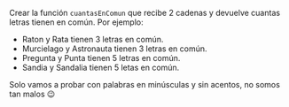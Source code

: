Crear la función `cuantasEnComun` que recibe 2 cadenas y devuelve cuantas letras tienen en común.
Por ejemplo:

* Raton y Rata tienen 3 letras en común.
* Murcielago y Astronauta tienen 3 letras en común.
* Pregunta y Punta tienen 5 letras en común.
* Sandia y Sandalia tienen 5 letas en común.

Solo vamos a probar con palabras en minúsculas y sin acentos, no somos tan malos :wink: